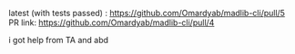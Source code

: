 latest (with tests passed) : https://github.com/Omardyab/madlib-cli/pull/5
PR link: https://github.com/Omardyab/madlib-cli/pull/4

i got help from TA and abd 
